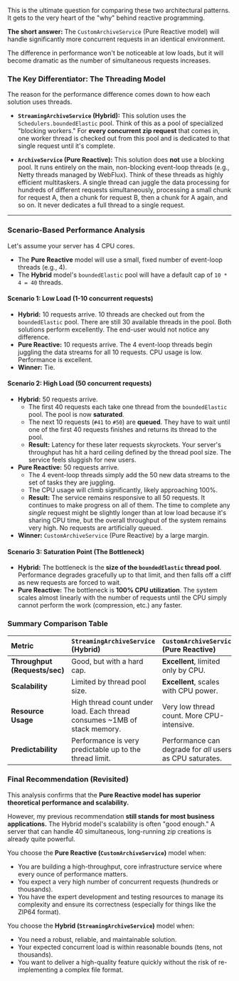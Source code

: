 This is the ultimate question for comparing these two architectural patterns. It gets to the very heart of the "why" behind reactive programming.

**The short answer:** The `CustomArchiveService` (Pure Reactive model) will handle significantly more concurrent requests in an identical environment.

The difference in performance won't be noticeable at low loads, but it will become dramatic as the number of simultaneous requests increases.

### The Key Differentiator: The Threading Model

The reason for the performance difference comes down to how each solution uses threads.

*   **`StreamingArchiveService` (Hybrid):** This solution uses the `Schedulers.boundedElastic` pool. Think of this as a pool of specialized "blocking workers." For **every concurrent zip request** that comes in, one worker thread is checked out from this pool and is dedicated to that single request until it's complete.

*   **`ArchiveService` (Pure Reactive):** This solution does **not** use a blocking pool. It runs entirely on the main, non-blocking event-loop threads (e.g., Netty threads managed by WebFlux). Think of these threads as highly efficient multitaskers. A single thread can juggle the data processing for hundreds of different requests simultaneously, processing a small chunk for request A, then a chunk for request B, then a chunk for A again, and so on. It never dedicates a full thread to a single request.

---

### Scenario-Based Performance Analysis

Let's assume your server has 4 CPU cores.

*   The **Pure Reactive** model will use a small, fixed number of event-loop threads (e.g., 4).
*   The **Hybrid** model's `boundedElastic` pool will have a default cap of `10 * 4 = 40` threads.

#### Scenario 1: Low Load (1-10 concurrent requests)

*   **Hybrid:** 10 requests arrive. 10 threads are checked out from the `boundedElastic` pool. There are still 30 available threads in the pool. Both solutions perform excellently. The end-user would not notice any difference.
*   **Pure Reactive:** 10 requests arrive. The 4 event-loop threads begin juggling the data streams for all 10 requests. CPU usage is low. Performance is excellent.
*   **Winner:** Tie.

#### Scenario 2: High Load (50 concurrent requests)

*   **Hybrid:** 50 requests arrive.
    *   The first 40 requests each take one thread from the `boundedElastic` pool. The pool is now **saturated**.
    *   The next 10 requests (`#41` to `#50`) are **queued**. They have to wait until one of the first 40 requests finishes and returns its thread to the pool.
    *   **Result:** Latency for these later requests skyrockets. Your server's throughput has hit a hard ceiling defined by the thread pool size. The service feels sluggish for new users.
*   **Pure Reactive:** 50 requests arrive.
    *   The 4 event-loop threads simply add the 50 new data streams to the set of tasks they are juggling.
    *   The CPU usage will climb significantly, likely approaching 100%.
    *   **Result:** The service remains responsive to all 50 requests. It continues to make progress on all of them. The time to complete any *single* request might be slightly longer than at low load because it's sharing CPU time, but the overall throughput of the system remains very high. No requests are artificially queued.
*   **Winner:** `CustomArchiveService` (Pure Reactive) by a large margin.

#### Scenario 3: Saturation Point (The Bottleneck)

*   **Hybrid:** The bottleneck is the **size of the `boundedElastic` thread pool**. Performance degrades gracefully up to that limit, and then falls off a cliff as new requests are forced to wait.
*   **Pure Reactive:** The bottleneck is **100% CPU utilization**. The system scales almost linearly with the number of requests until the CPU simply cannot perform the work (compression, etc.) any faster.

### Summary Comparison Table

| Metric | `StreamingArchiveService` (Hybrid) | `CustomArchiveService` (Pure Reactive) |
| :--- | :--- | :--- |
| **Throughput (Requests/sec)** | Good, but with a hard cap. | **Excellent**, limited only by CPU. |
| **Scalability** | Limited by thread pool size. | **Excellent**, scales with CPU power. |
| **Resource Usage** | High thread count under load. Each thread consumes ~1MB of stack memory. | Very low thread count. More CPU-intensive. |
| **Predictability** | Performance is very predictable up to the thread limit. | Performance can degrade for *all* users as CPU saturates. |

### Final Recommendation (Revisited)

This analysis confirms that the **Pure Reactive model has superior theoretical performance and scalability.**

However, my previous recommendation **still stands for most business applications.** The Hybrid model's scalability is often "good enough." A server that can handle 40 simultaneous, long-running zip creations is already quite powerful.

You choose the **Pure Reactive (`CustomArchiveService`)** model when:
*   You are building a high-throughput, core infrastructure service where every ounce of performance matters.
*   You expect a very high number of concurrent requests (hundreds or thousands).
*   You have the expert development and testing resources to manage its complexity and ensure its correctness (especially for things like the ZIP64 format).

You choose the **Hybrid (`StreamingArchiveService`)** model when:
*   You need a robust, reliable, and maintainable solution.
*   Your expected concurrent load is within reasonable bounds (tens, not thousands).
*   You want to deliver a high-quality feature quickly without the risk of re-implementing a complex file format.